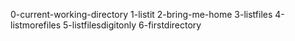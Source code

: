 0-current-working-directory
1-listit
2-bring-me-home
3-listfiles
4-listmorefiles
5-listfilesdigitonly
6-firstdirectory
